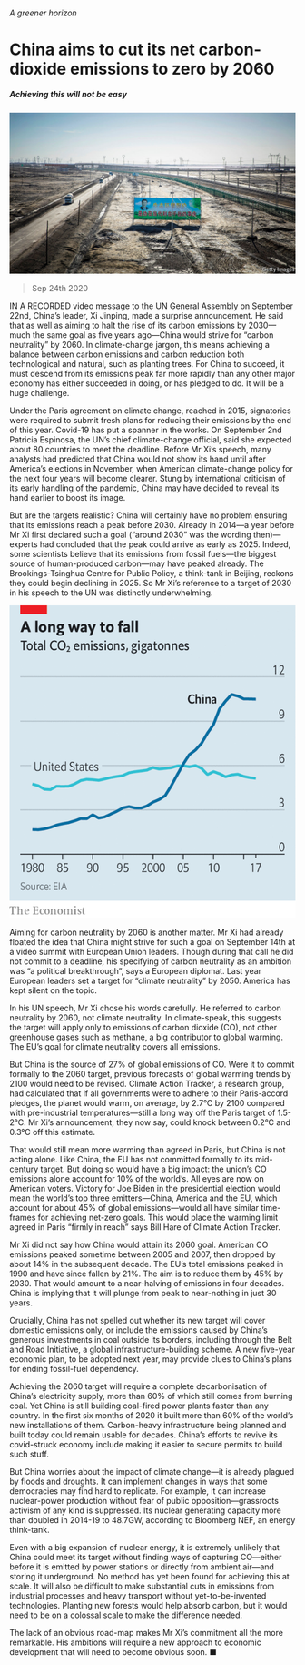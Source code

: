 ###### A greener horizon

# China aims to cut its net carbon-dioxide emissions to zero by 2060 

##### Achieving this will not be easy 

![image](images/20200926_CNP002_0.jpg) 

> Sep 24th 2020 

IN A RECORDED video message to the UN General Assembly on September 22nd, China’s leader, Xi Jinping, made a surprise announcement. He said that as well as aiming to halt the rise of its carbon emissions by 2030—much the same goal as five years ago—China would strive for “carbon neutrality” by 2060. In climate-change jargon, this means achieving a balance between carbon emissions and carbon reduction both technological and natural, such as planting trees. For China to succeed, it must descend from its emissions peak far more rapidly than any other major economy has either succeeded in doing, or has pledged to do. It will be a huge challenge.

Under the Paris agreement on climate change, reached in 2015, signatories were required to submit fresh plans for reducing their emissions by the end of this year. Covid-19 has put a spanner in the works. On September 2nd Patricia Espinosa, the UN’s chief climate-change official, said she expected about 80 countries to meet the deadline. Before Mr Xi’s speech, many analysts had predicted that China would not show its hand until after America’s elections in November, when American climate-change policy for the next four years will become clearer. Stung by international criticism of its early handling of the pandemic, China may have decided to reveal its hand earlier to boost its image.


But are the targets realistic? China will certainly have no problem ensuring that its emissions reach a peak before 2030. Already in 2014—a year before Mr Xi first declared such a goal (“around 2030” was the wording then)—experts had concluded that the peak could arrive as early as 2025. Indeed, some scientists believe that its emissions from fossil fuels—the biggest source of human-produced carbon—may have peaked already. The Brookings-Tsinghua Centre for Public Policy, a think-tank in Beijing, reckons they could begin declining in 2025. So Mr Xi’s reference to a target of 2030 in his speech to the UN was distinctly underwhelming.

![image](images/20200926_CNC758.png) 


Aiming for carbon neutrality by 2060 is another matter. Mr Xi had already floated the idea that China might strive for such a goal on September 14th at a video summit with European Union leaders. Though during that call he did not commit to a deadline, his specifying of carbon neutrality as an ambition was “a political breakthrough”, says a European diplomat. Last year European leaders set a target for “climate neutrality” by 2050. America has kept silent on the topic.

In his UN speech, Mr Xi chose his words carefully. He referred to carbon neutrality by 2060, not climate neutrality. In climate-speak, this suggests the target will apply only to emissions of carbon dioxide (CO), not other greenhouse gases such as methane, a big contributor to global warming. The EU’s goal for climate neutrality covers all emissions.

But China is the source of 27% of global emissions of CO. Were it to commit formally to the 2060 target, previous forecasts of global warming trends by 2100 would need to be revised. Climate Action Tracker, a research group, had calculated that if all governments were to adhere to their Paris-accord pledges, the planet would warm, on average, by 2.7°C by 2100 compared with pre-industrial temperatures—still a long way off the Paris target of 1.5-2°C. Mr Xi’s announcement, they now say, could knock between 0.2°C and 0.3°C off this estimate.

That would still mean more warming than agreed in Paris, but China is not acting alone. Like China, the EU has not committed formally to its mid-century target. But doing so would have a big impact: the union’s CO emissions alone account for 10% of the world’s. All eyes are now on American voters. Victory for Joe Biden in the presidential election would mean the world’s top three emitters—China, America and the EU, which account for about 45% of global emissions—would all have similar time-frames for achieving net-zero goals. This would place the warming limit agreed in Paris “firmly in reach” says Bill Hare of Climate Action Tracker.

Mr Xi did not say how China would attain its 2060 goal. American CO emissions peaked sometime between 2005 and 2007, then dropped by about 14% in the subsequent decade. The EU’s total emissions peaked in 1990 and have since fallen by 21%. The aim is to reduce them by 45% by 2030. That would amount to a near-halving of emissions in four decades. China is implying that it will plunge from peak to near-nothing in just 30 years.

Crucially, China has not spelled out whether its new target will cover domestic emissions only, or include the emissions caused by China’s generous investments in coal outside its borders, including through the Belt and Road Initiative, a global infrastructure-building scheme. A new five-year economic plan, to be adopted next year, may provide clues to China’s plans for ending fossil-fuel dependency.

Achieving the 2060 target will require a complete decarbonisation of China’s electricity supply, more than 60% of which still comes from burning coal. Yet China is still building coal-fired power plants faster than any country. In the first six months of 2020 it built more than 60% of the world’s new installations of them. Carbon-heavy infrastructure being planned and built today could remain usable for decades. China’s efforts to revive its covid-struck economy include making it easier to secure permits to build such stuff.

But China worries about the impact of climate change—it is already plagued by floods and droughts. It can implement changes in ways that some democracies may find hard to replicate. For example, it can increase nuclear-power production without fear of public opposition—grassroots activism of any kind is suppressed. Its nuclear generating capacity more than doubled in 2014-19 to 48.7GW, according to Bloomberg NEF, an energy think-tank.

Even with a big expansion of nuclear energy, it is extremely unlikely that China could meet its target without finding ways of capturing CO—either before it is emitted by power stations or directly from ambient air—and storing it underground. No method has yet been found for achieving this at scale. It will also be difficult to make substantial cuts in emissions from industrial processes and heavy transport without yet-to-be-invented technologies. Planting new forests would help absorb carbon, but it would need to be on a colossal scale to make the difference needed.

The lack of an obvious road-map makes Mr Xi’s commitment all the more remarkable. His ambitions will require a new approach to economic development that will need to become obvious soon. ■

